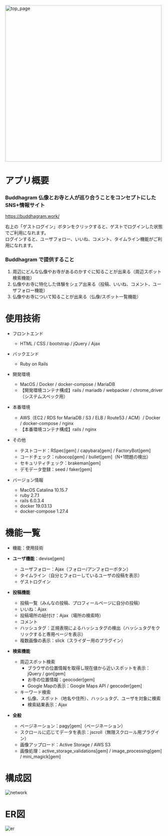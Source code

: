 <img width="500" alt="top_page" src="https://user-images.githubusercontent.com/69148986/105990159-744e5500-60e5-11eb-802f-06ca3f43c202.png">

# アプリ概要

### Buddhagram 仏像とお寺と人が巡り合うことをコンセプトにしたSNS+情報サイト

https://buddhagram.work/

右上の「ゲストログイン」ボタンをクリックすると、ゲストでログインした状態でご利用になれます。  
ログインすると、ユーザフォロー、いいね、コメント、タイムライン機能がご利用になれます。

### Buddhagram で提供すること

1. 周辺にどんな仏像やお寺があるのかすぐに知ることが出来る（周辺スポット検索機能）
1. 仏像やお寺に特化した体験をシェア出来る（投稿、いいね、コメント、ユーザフォロー機能）
1. 仏像やお寺について知ることが出来る（仏像/スポット一覧機能）

# 使用技術

- フロントエンド
	- HTML / CSS / bootstrap / jQuery / Ajax
- バックエンド
	- Ruby on Rails
- 開発環境
	- MacOS / Docker / docker-compose / MariaDB
	- 【開発環境コンテナ構成】rails / mariadb / webpacker / chrome_driver（システムスペック用）
- 本番環境
	- AWS（EC2 / RDS for MariaDB / S3 / ELB / Route53 / ACM）/ Docker / docker-compose / nginx
	- 【本番環境コンテナ構成】rails / nginx

- その他
	- テストコード：RSpec[gem] / capybara[gem] / FactoryBot[gem]
	- コードチェック：rubocop[gem] / bullet[gem]（N+1問題の検出）
	- セキュリティチェック：brakeman[gem]
	- デモデータ登録：seed / faker[gem]

- バージョン情報
	- MacOS Catalina 10.15.7
	- ruby 2.7.1
	- rails 6.0.3.4
	- docker 19.03.13
	- docker-compose 1.27.4

# 機能一覧

- 機能：使用技術

- **ユーザ機能**：devise[gem]
	- ユーザフォロー：Ajax（フォロー/アンフォローボタン）
	- タイムライン（自分とフォローしているユーザの投稿を表示）
	- ゲストログイン
  
- **投稿機能**
	- 投稿一覧（みんなの投稿、プロフィールページに自分の投稿）
	- いいね：Ajax
	- 投稿場所の紐付け：Ajax（場所の検索時）
	- コメント
	- ハッシュタグ：正規表現によるハッシュタグの検出（ハッシュタグをクリックすると専用ページを表示）
	- 複数画像の表示：slick（スライダー用のプラグイン）

- **検索機能**
	- 周辺スポット検索
		- ブラウザの位置情報を取得し現在値から近いスポットを表示：jQuery / gon[gem]
		- お寺の位置情報：geocoder[gem]
		- Google Mapの表示：Google Maps API / geocoder[gem]
	- キーワード検索
		- 仏像、スポット（地名や住所）、ハッシュタグ、ユーザを対象に検索
		- 検索結果表示：Ajax

- **全般**
	- ページネーション：pagy[gem]（ページネーション）
	- スクロールに応じてデータを表示：jscroll（無限スクロール用プラグイン）
	- 画像アップロード：Active Storage / AWS S3
	- 画像処理：active_storage_validations[gem] / image_processing[gem] / mini_magick[gem]

# 構成図

![network](https://user-images.githubusercontent.com/69148986/105982121-3b5cb300-60da-11eb-8d4f-9c508eeee7ff.jpg)

# ER図

![er](https://user-images.githubusercontent.com/69148986/105989858-0bff7380-60e5-11eb-89b1-29d04b205821.jpg)
